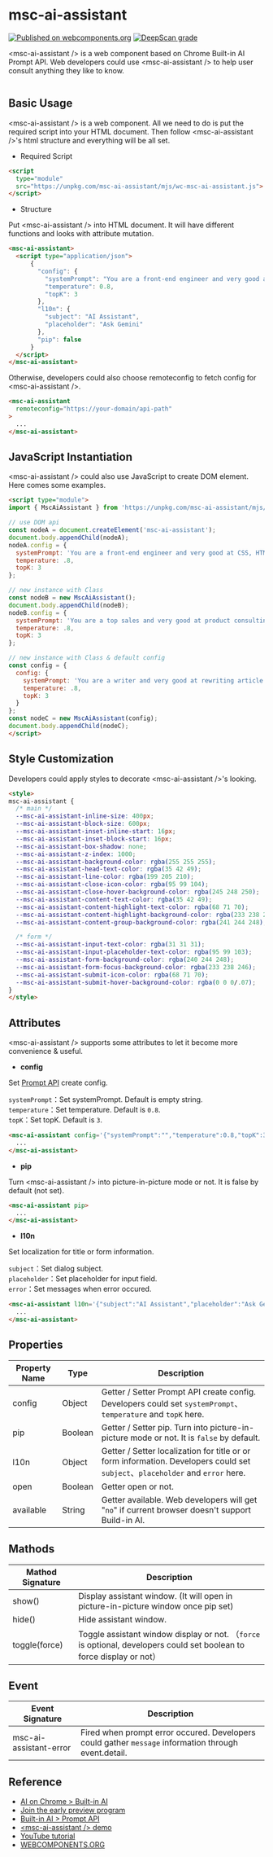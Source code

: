 # msc-ai-assistant

[![Published on webcomponents.org](https://img.shields.io/badge/webcomponents.org-published-blue.svg)](https://www.webcomponents.org/element/msc-ai-assistant) [![DeepScan grade](https://deepscan.io/api/teams/16372/projects/28306/branches/911426/badge/grade.svg)](https://deepscan.io/dashboard#view=project&tid=16372&pid=28306&bid=911426)

&lt;msc-ai-assistant /> is a web component based on Chrome Built-in AI Prompt API. Web developers could use &lt;msc-ai-assistant /> to help user consult anything they like to know.

![<msc-ai-assistant />](https://blog.lalacube.com/mei/img/preview/msc-ai-assistant.png)

## Basic Usage

&lt;msc-ai-assistant /> is a web component. All we need to do is put the required script into your HTML document. Then follow &lt;msc-ai-assistant />'s html structure and everything will be all set.

- Required Script

```html
<script
  type="module"
  src="https://unpkg.com/msc-ai-assistant/mjs/wc-msc-ai-assistant.js">        
</script>
```

- Structure

Put &lt;msc-ai-assistant /> into HTML document. It will have different functions and looks with attribute mutation.

```html
<msc-ai-assistant>
  <script type="application/json">
      {
        "config": {
          "systemPrompt": "You are a front-end engineer and very good at CSS, HTML and JavaScript.",
          "temperature": 0.8,
          "topK": 3
        },
        "l10n": {
          "subject": "AI Assistant",
          "placeholder": "Ask Gemini"
        },
        "pip": false
      }
  </script>
</msc-ai-assistant>
```

Otherwise, developers could also choose remoteconfig to fetch config for &lt;msc-ai-assistant />.

```html
<msc-ai-assistant
  remoteconfig="https://your-domain/api-path"
>
  ...
</msc-ai-assistant>
```

## JavaScript Instantiation

&lt;msc-ai-assistant /> could also use JavaScript to create DOM element. Here comes some examples.

```html
<script type="module">
import { MscAiAssistant } from 'https://unpkg.com/msc-ai-assistant/mjs/wc-msc-ai-assistant.js';

// use DOM api
const nodeA = document.createElement('msc-ai-assistant');
document.body.appendChild(nodeA);
nodeA.config = {
  systemPrompt: 'You are a front-end engineer and very good at CSS, HTML and JavaScript.',
  temperature: .8,
  topK: 3
};

// new instance with Class
const nodeB = new MscAiAssistant();
document.body.appendChild(nodeB);
nodeB.config = {
  systemPrompt: 'You are a top sales and very good at product consulting.',
  temperature: .8,
  topK: 3
};

// new instance with Class & default config
const config = {
  config: {
    systemPrompt: 'You are a writer and very good at rewriting article and make them more vivid.',
    temperature: .8,
    topK: 3
  }
};
const nodeC = new MscAiAssistant(config);
document.body.appendChild(nodeC);
</script>
```

## Style Customization

Developers could apply styles to decorate &lt;msc-ai-assistant />'s looking.

```html
<style>
msc-ai-assistant {
  /* main */
  --msc-ai-assistant-inline-size: 400px;
  --msc-ai-assistant-block-size: 600px;
  --msc-ai-assistant-inset-inline-start: 16px;
  --msc-ai-assistant-inset-block-start: 16px;
  --msc-ai-assistant-box-shadow: none;
  --msc-ai-assistant-z-index: 1000;
  --msc-ai-assistant-background-color: rgba(255 255 255);
  --msc-ai-assistant-head-text-color: rgba(35 42 49);
  --msc-ai-assistant-line-color: rgba(199 205 210);
  --msc-ai-assistant-close-icon-color: rgba(95 99 104);
  --msc-ai-assistant-close-hover-background-color: rgba(245 248 250);
  --msc-ai-assistant-content-text-color: rgba(35 42 49);
  --msc-ai-assistant-content-highlight-text-color: rgba(68 71 70);
  --msc-ai-assistant-content-highlight-background-color: rgba(233 238 246);
  --msc-ai-assistant-content-group-background-color: rgba(241 244 248);

  /* form */
  --msc-ai-assistant-input-text-color: rgba(31 31 31);
  --msc-ai-assistant-input-placeholder-text-color: rgba(95 99 103);
  --msc-ai-assistant-form-background-color: rgba(240 244 248);
  --msc-ai-assistant-form-focus-background-color: rgba(233 238 246);
  --msc-ai-assistant-submit-icon-color: rgba(68 71 70);
  --msc-ai-assistant-submit-hover-background-color: rgba(0 0 0/.07);
}
</style>
```

## Attributes

&lt;msc-ai-assistant /> supports some attributes to let it become more convenience & useful.

- **config**

Set [Prompt API](https://docs.google.com/document/d/1VG8HIyz361zGduWgNG7R_R8Xkv0OOJ8b5C9QKeCjU0c/edit?tab=t.0) create config.

`systemPrompt`：Set systemPrompt. Default is empty string.\
`temperature`：Set temperature. Default is `0.8`.\
`topK`：Set topK. Default is `3`.

```html
<msc-ai-assistant config='{"systemPrompt":"","temperature":0.8,"topK":3}'>
  ...
</msc-ai-assistant>
```

- **pip**

Turn &lt;msc-ai-assistant /> into picture-in-picture mode or not. It is false by default (not set).

```html
<msc-ai-assistant pip>
  ...
</msc-ai-assistant>
```

- **l10n**

Set localization for title or form information.

`subject`：Set dialog subject.\
`placeholder`：Set placeholder for input field.\
`error`：Set messages when error occured.

```html
<msc-ai-assistant l10n='{"subject":"AI Assistant","placeholder":"Ask Gemini.","error":"Something wrong. Try again please."}'>
  ...
</msc-ai-assistant>
```

## Properties

| Property Name | Type | Description |
| ----------- | ----------- | ----------- |
| config | Object | Getter / Setter Prompt API create config. Developers could set `systemPrompt`、`temperature` and `topK` here. |
| pip | Boolean | Getter / Setter pip. Turn <msc-ai-assistant /> into picture-in-picture mode or not. It is `false` by default. |
| l10n | Object | Getter / Setter localization for title or or form information. Developers could set `subject`、`placeholder` and `error` here. |
| open | Boolean | Getter <msc-ai-assistant /> open or not. |
| available | String | Getter available. Web developers will get "`no`" if current browser doesn't support Build-in AI. |

## Mathods

| Mathod Signature | Description |
| ----------- | ----------- |
| show() | Display assistant window. (It will open in picture-in-picture window once pip set) |
| hide() | Hide assistant window. |
| toggle(force) | Toggle assistant window display or not. （`force` is optional, developers could set boolean to force display or not） |

## Event
| Event Signature | Description |
| ----------- | ----------- |
| msc-ai-assistant-error | Fired when prompt error occured. Developers could gather `message` information through event.detail. |

## Reference
- [AI on Chrome > Built-in AI](https://developer.chrome.com/docs/ai/built-in)
- [Join the early preview program](https://docs.google.com/forms/d/e/1FAIpQLSfZXeiwj9KO9jMctffHPym88ln12xNWCrVkMY_u06WfSTulQg/viewform)
- [Built-in AI > Prompt API](https://docs.google.com/document/d/1VG8HIyz361zGduWgNG7R_R8Xkv0OOJ8b5C9QKeCjU0c/edit?tab=t.0)
- [&lt;msc-ai-assistant /> demo](https://blog.lalacube.com/mei/webComponent_msc-ai-assistant.html)
- [YouTube tutorial](https://youtu.be/Pn6tm3YSZ1U)
- [WEBCOMPONENTS.ORG](https://www.webcomponents.org/element/msc-ai-assistant)
